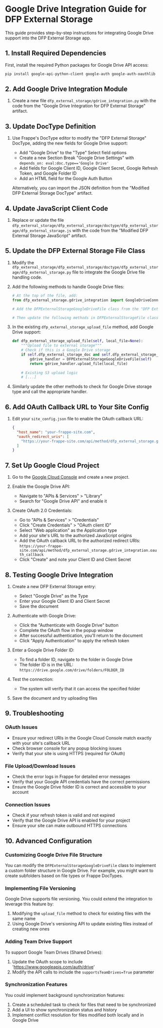 # Google Drive Integration Guide for DFP External Storage

This guide provides step-by-step instructions for integrating Google Drive support into the DFP External Storage app.

## 1. Install Required Dependencies

First, install the required Python packages for Google Drive API access:

```bash
pip install google-api-python-client google-auth google-auth-oauthlib
```

## 2. Add Google Drive Integration Module

1. Create a new file `dfp_external_storage/gdrive_integration.py` with the code from the "Google Drive Integration for DFP External Storage" artifact.

## 3. Update DocType Definition

1. Use Frappe's DocType editor to modify the "DFP External Storage" DocType, adding the new fields for Google Drive support:

   - Add "Google Drive" to the "Type" Select field options
   - Create a new Section Break "Google Drive Settings" with `depends_on: eval:doc.type=='Google Drive'`
   - Add fields for Google Client ID, Google Client Secret, Google Refresh Token, and Google Folder ID
   - Add an HTML field for the Google Auth Button

   Alternatively, you can import the JSON definition from the "Modified DFP External Storage DocType" artifact.

## 4. Update JavaScript Client Code

1. Replace or update the file `dfp_external_storage/dfp_external_storage/doctype/dfp_external_storage/dfp_external_storage.js` with the code from the "Modified DFP External Storage JavaScript" artifact.

## 5. Update the DFP External Storage File Class

1. Modify the `dfp_external_storage/dfp_external_storage/doctype/dfp_external_storage/dfp_external_storage.py` file to integrate the Google Drive file handling code.

2. Add the following methods to handle Google Drive files:

   ```python
   # At the top of the file, add:
   from dfp_external_storage.gdrive_integration import GoogleDriveConnection
   
   # Add the DFPExternalStorageGoogleDriveFile class from the "DFP External Storage File Class Update" artifact
   
   # Then update the following methods in DFPExternalStorageFile class:
   ```

3. In the existing `dfp_external_storage_upload_file` method, add Google Drive support:

   ```python
   def dfp_external_storage_upload_file(self, local_file=None):
       """Upload file to external storage"""
       # Check if this is a Google Drive storage
       if self.dfp_external_storage_doc and self.dfp_external_storage_doc.type == "Google Drive":
           gdrive_handler = DFPExternalStorageGoogleDriveFile(self)
           return gdrive_handler.upload_file(local_file)
           
       # Existing S3 upload logic
       # [...]
   ```

4. Similarly update the other methods to check for Google Drive storage type and call the appropriate handler.

## 6. Add OAuth Callback URL to Your Site Config

1. Edit your `site_config.json` file to enable the OAuth callback URL:

   ```json
   {
     "host_name": "your-frappe-site.com",
     "oauth_redirect_uris": [
       "https://your-frappe-site.com/api/method/dfp_external_storage.gdrive_integration.oauth_callback"
     ]
   }
   ```

## 7. Set Up Google Cloud Project

1. Go to the [Google Cloud Console](https://console.cloud.google.com/) and create a new project.

2. Enable the Google Drive API:
   - Navigate to "APIs & Services" > "Library"
   - Search for "Google Drive API" and enable it

3. Create OAuth 2.0 Credentials:
   - Go to "APIs & Services" > "Credentials"
   - Click "Create Credentials" > "OAuth client ID"
   - Select "Web application" as the Application type
   - Add your site's URL to the authorized JavaScript origins
   - Add the OAuth callback URL to the authorized redirect URIs:
     `https://your-frappe-site.com/api/method/dfp_external_storage.gdrive_integration.oauth_callback`
   - Click "Create" and note your Client ID and Client Secret

## 8. Testing Google Drive Integration

1. Create a new DFP External Storage entry:
   - Select "Google Drive" as the Type
   - Enter your Google Client ID and Client Secret
   - Save the document

2. Authenticate with Google Drive:
   - Click the "Authenticate with Google Drive" button
   - Complete the OAuth flow in the popup window
   - After successful authentication, you'll return to the document
   - Click "Apply Authentication" to apply the refresh token

3. Enter a Google Drive Folder ID:
   - To find a folder ID, navigate to the folder in Google Drive
   - The folder ID is in the URL: `https://drive.google.com/drive/folders/FOLDER_ID`

4. Test the connection:
   - The system will verify that it can access the specified folder

5. Save the document and try uploading files

## 9. Troubleshooting

### OAuth Issues

- Ensure your redirect URIs in the Google Cloud Console match exactly with your site's callback URL
- Check browser console for any popup blocking issues
- Verify that your site is using HTTPS (required for OAuth)

### File Upload/Download Issues

- Check the error logs in Frappe for detailed error messages
- Verify that your Google API credentials have the correct permissions
- Ensure the Google Drive folder ID is correct and accessible to your account

### Connection Issues

- Check if your refresh token is valid and not expired
- Verify that the Google Drive API is enabled for your project
- Ensure your site can make outbound HTTPS connections

## 10. Advanced Configuration

### Customizing Google Drive File Structure

You can modify the `DFPExternalStorageGoogleDriveFile` class to implement a custom folder structure in Google Drive. For example, you might want to create subfolders based on file types or Frappe DocTypes.

### Implementing File Versioning

Google Drive supports file versioning. You could extend the integration to leverage this feature by:

1. Modifying the `upload_file` method to check for existing files with the same name
2. Using Google Drive's versioning API to update existing files instead of creating new ones

### Adding Team Drive Support

To support Google Team Drives (Shared Drives):

1. Update the OAuth scope to include 'https://www.googleapis.com/auth/drive'
2. Modify the API calls to include the `supportsTeamDrives=True` parameter

### Synchronization Features

You could implement background synchronization features:

1. Create a scheduled task to check for files that need to be synchronized
2. Add a UI to show synchronization status and history
3. Implement conflict resolution for files modified both locally and in Google Drive